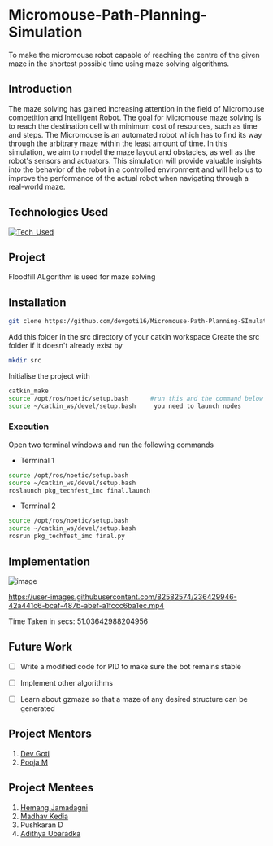 # Micromouse-Path-Planning-Simulation
To make the micromouse robot capable of reaching the centre of the given maze in the shortest possible time using maze solving algorithms.

## Introduction
The maze solving has gained increasing attention in the field of Micromouse competition and Intelligent Robot.
The goal for Micromouse maze solving is to reach the destination cell with minimum cost of resources, such as time and steps. The Micromouse is an automated robot which has to find its way through the arbitrary maze within the least amount of time.
In this simulation, we aim to model the maze layout and obstacles, as well as the robot's sensors and actuators. This simulation will provide valuable insights into the behavior of the robot in a controlled environment and will help us to improve the performance of the actual robot when navigating through a real-world maze.

## Technologies Used
[![Tech_Used](https://skills.thijs.gg/icons?i=py,ROS,Gazebo&theme=dark)](https://skills.thijs.gg)

## Project

Floodfill ALgorithm is used for maze solving


## Installation

```sh
git clone https://github.com/devgoti16/Micromouse-Path-Planning-SImulation.git
```
Add this folder in the src directory of your catkin workspace
Create the src folder if it doesn't already exist by
```sh
mkdir src
```
Initialise the project with
```sh
catkin_make
source /opt/ros/noetic/setup.bash      #run this and the command below everytime
source ~/catkin_ws/devel/setup.bash     you need to launch nodes 
```

### Execution
Open two terminal windows and run the following commands
- Terminal 1
```sh
source /opt/ros/noetic/setup.bash
source ~/catkin_ws/devel/setup.bash
roslaunch pkg_techfest_imc final.launch
```
- Terminal 2
```sh
source /opt/ros/noetic/setup.bash
source ~/catkin_ws/devel/setup.bash
rosrun pkg_techfest_imc final.py
```

## Implementation
![image](https://user-images.githubusercontent.com/82582574/236429137-54a97e09-fb81-4efe-807e-6016c63b1276.png)


https://user-images.githubusercontent.com/82582574/236429946-42a441c6-bcaf-487b-abef-a1fccc6ba1ec.mp4



Time Taken in secs: 51.03642988204956






## Future Work
- [ ] Write a modified code for PID to make sure the bot remains stable
- [ ] Implement other algorithms
- [ ] Learn about gzmaze so that a maze of any desired structure can be generated



## Project Mentors

1. [Dev Goti](https://github.com/devgoti16)
2. [Pooja M](https://github.com/Pooja-murugiah)

## Project Mentees
1. [Hemang Jamadagni](https://github.com/Kazedaa)
2. [Madhav Kedia](https://github.com/madhavkedia018)
3. Pushkaran D
4. [Adithya Ubaradka](https://github.com/AdiPadi2703)
